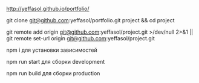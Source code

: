 http://yeffasol.github.io/portfolio/

git clone git@github.com:yeffasol/portfolio.git project && cd project

git remote add origin git@github.com:yeffasol/project.git >/dev/null 2>&1 || git remote set-url origin git@github.com:yeffasol/project.git

npm i для установки зависимостей

npm run start для сборки development

npm run build для сборки production

